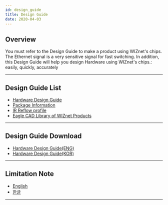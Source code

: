 ```yaml
---
id: design_guide
title: Design Guide
date: 2020-04-03
---
```



## Overview

You must refer to the Design Guide to make a product using WIZnet's
chips. The Ethernet signal is a very sensitive signal for fast
switching. In addition, this Design Guide will help you design Hardware
using WIZnet's chips.: easily, quickly, accurately

-----

## Design Guide List

  - [Hardware Design Guide](Hardware_Design_Guide.md)
  - [Package Information](Package_Information.md)
  - [IR Reflow profile](ir_reflow_profile)
  - [Eagle CAD Library of WIZnet Products](eagle_cad_library_of_wiznet_products)

-----
## Design Guide Download
  - <a href="/img/design_guide/Wiznet Ethernet Design Guide_ENG.pdf" target="_blank">Hardware Design Guide(ENG)</a>
  - <a href="/img/design_guide/Wiznet Ethernet Design Guide_KOR.pdf" target="_blank">Hardware Design Guide(KOR)</a>
-----

## Limitation Note

  - [English](/img/design_guide/limitation_note_-_arp_problem_in_the_nlb_environment_-_english_0312_.pdf)
  - [한글](/img/design_guide/limitation_note_-_arp_problem_in_the_nlb_environment_-_korean_0312_.pdf)

-----
